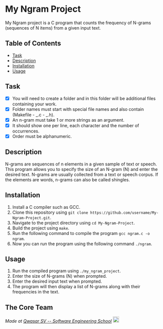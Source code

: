 # My Ngram Project

My Ngram project is a C program that counts the frequency of N-grams (sequences of N items) from a given input text.

## Table of Contents

- [Task](#task)
- [Description](#description)
- [Installation](#installation)
- [Usage](#usage)

## Task

- [x] You will need to create a folder and in this folder will be additional files containing your work.
- [x] Folder names must start with special file names and also contain (Makefile - _.c - _.h).
- [x] An n-gram must take 1 or more strings as an argument.
- [x] It should show one per line, each character and the number of occurrences.
- [x] Order must be alphanumeric.

## Description

N-grams are sequences of n elements in a given sample of text or speech. This program allows you to specify the size of an N-gram (N) and enter the desired text. N-grams are usually collected from a text or speech corpus. If the elements are words, n-grams can also be called shingles.

## Installation

1. Install a C compiler such as GCC.
2. Clone this repository using `git clone https://github.com/username/My-Ngram-Project.git`.
3. Navigate to the project directory using `cd My-Ngram-Project`.
4. Build the project using `make`.
5. Run the following command to compile the program `gcc ngram.c -o ngram`.
6. Now you can run the program using the following command `./ngram`.

## Usage

1. Run the compiled program using `./my_ngram_project`.
2. Enter the size of N-grams (N) when prompted.
3. Enter the desired input text when prompted.
4. The program will then display a list of N-grams along with their frequencies in the text.

## The Core Team

<span><i>Made at <a href='https://qwasar.io'>Qwasar SV -- Software Engineering School</a></i></span>
<span><img alt='Qwasar SV -- Software Engineering School Logo' src='https://storage.googleapis.com/qwasar-public/qwasar-logo_50x50.png' width='20px' /></span>
